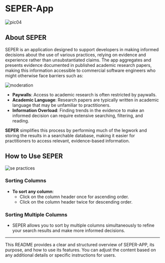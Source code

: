 # SEPER-App

![pic04](https://github.com/user-attachments/assets/fa7868d5-4a86-42b6-8985-4eade6ff2a3f)

## About SEPER

SEPER is an application designed to support developers in making informed decisions about the use of various practices, relying on evidence and experience rather than unsubstantiated claims. The app aggregates and presents evidence documented in published academic research papers, making this information accessible to commercial software engineers who might otherwise face barriers such as:

![moderation](https://github.com/user-attachments/assets/7fefaaae-3bf5-456e-93b8-ab657ba084ca)

- **Paywalls**: Access to academic research is often restricted by paywalls.
- **Academic Language**: Research papers are typically written in academic language that may be unfamiliar to practitioners.
- **Information Overload**: Finding trends in the evidence to make an informed decision can require extensive searching, filtering, and reading.

**SEPER** simplifies this process by performing much of the legwork and storing the results in a searchable database, making it easier for practitioners to access relevant, evidence-based information.

## How to Use SEPER

![se practices](https://github.com/user-attachments/assets/fa2add90-105b-4517-bc7a-375b6d98da13)

### Sorting Columns

- **To sort any column**:
  - Click on the column header once for ascending order.
  - Click on the column header twice for descending order.

### Sorting Multiple Columns

- SEPER allows you to sort by multiple columns simultaneously to refine your search results and make more informed decisions.

---

This README provides a clear and structured overview of SEPER-APP, its purpose, and how to use its features. You can adjust the content based on any additional details or specific instructions for users.
